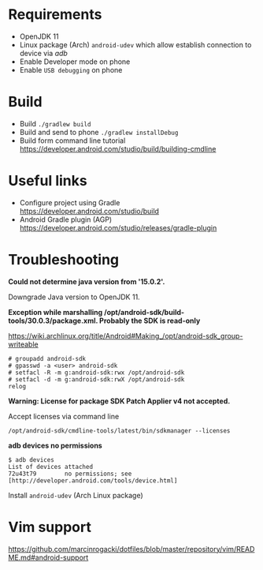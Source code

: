 # Requirements

* OpenJDK 11
* Linux package (Arch) `android-udev` which allow establish connection to device via _adb_
* Enable Developer mode on phone
* Enable `USB debugging` on phone

# Build

* Build `./gradlew build`
* Build and send to phone `./gradlew installDebug`
* Build form command line tutorial https://developer.android.com/studio/build/building-cmdline

# Useful links

* Configure project using Gradle https://developer.android.com/studio/build
* Android Gradle plugin (AGP) https://developer.android.com/studio/releases/gradle-plugin

# Troubleshooting

**Could not determine java version from '15.0.2'.**

Downgrade Java version to OpenJDK 11.

**Exception while marshalling /opt/android-sdk/build-tools/30.0.3/package.xml. Probably the SDK is read-only**

https://wiki.archlinux.org/title/Android#Making_/opt/android-sdk_group-writeable

```
# groupadd android-sdk
# gpasswd -a <user> android-sdk
# setfacl -R -m g:android-sdk:rwx /opt/android-sdk
# setfacl -d -m g:android-sdk:rwX /opt/android-sdk
relog
```

**Warning: License for package SDK Patch Applier v4 not accepted.**

Accept licenses via command line

```
/opt/android-sdk/cmdline-tools/latest/bin/sdkmanager --licenses
```

**adb devices no permissions**

```
$ adb devices
List of devices attached
72u43t79        no permissions; see [http://developer.android.com/tools/device.html]
```

Install `android-udev` (Arch Linux package)

# Vim support

https://github.com/marcinrogacki/dotfiles/blob/master/repository/vim/README.md#android-support
